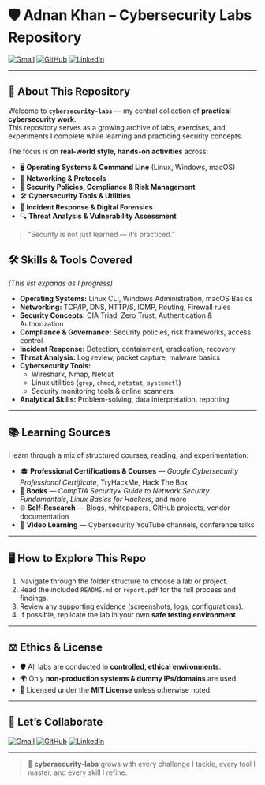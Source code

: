# 🛡️ **Adnan Khan – Cybersecurity Labs Repository**

[![Gmail](https://img.shields.io/badge/Gmail-D14836?style=flat&logo=gmail&logoColor=white)](mailto:adnankprofesstional@gmail.com)
[![GitHub](https://img.shields.io/badge/GitHub-181717?style=flat&logo=github&logoColor=white)](https://github.com/AdnankDev)
[![LinkedIn](https://img.shields.io/badge/LinkedIn-0A66C2?style=flat&logo=linkedin&logoColor=white)](https://www.linkedin.com/in/YOURUSERNAME/)

---

## 🎯 **About This Repository**

Welcome to **`cybersecurity-labs`** — my central collection of **practical cybersecurity work**.  
This repository serves as a growing archive of labs, exercises, and experiments I complete while learning and practicing security concepts.

The focus is on **real-world style, hands-on activities** across:
- 🖥 **Operating Systems & Command Line** (Linux, Windows, macOS)
- 📡 **Networking & Protocols**  
- 📜 **Security Policies, Compliance & Risk Management**
- 🛠 **Cybersecurity Tools & Utilities**
- 🚨 **Incident Response & Digital Forensics**
- 🔍 **Threat Analysis & Vulnerability Assessment**

> “Security is not just learned — it’s practiced.”



## 🛠 **Skills & Tools Covered**

*(This list expands as I progress)*  
- **Operating Systems:** Linux CLI, Windows Administration, macOS Basics  
- **Networking:** TCP/IP, DNS, HTTP/S, ICMP, Routing, Firewall rules  
- **Security Concepts:** CIA Triad, Zero Trust, Authentication & Authorization  
- **Compliance & Governance:** Security policies, risk frameworks, access control  
- **Incident Response:** Detection, containment, eradication, recovery  
- **Threat Analysis:** Log review, packet capture, malware basics  
- **Cybersecurity Tools:**  
  - Wireshark, Nmap, Netcat  
  - Linux utilities (`grep`, `chmod`, `netstat`, `systemctl`)  
  - Security monitoring tools & online scanners  
- **Analytical Skills:** Problem-solving, data interpretation, reporting

---

## 📚 **Learning Sources**
I learn through a mix of structured courses, reading, and experimentation:  
- 🎓 **Professional Certifications & Courses** — *Google Cybersecurity Professional Certificate*, TryHackMe, Hack The Box  
- 📘 **Books** — *CompTIA Security+ Guide to Network Security Fundamentals*, *Linux Basics for Hackers*, and more  
- 🌐 **Self-Research** — Blogs, whitepapers, GitHub projects, vendor documentation  
- 🎥 **Video Learning** — Cybersecurity YouTube channels, conference talks

---

## 🖥 **How to Explore This Repo**

1. Navigate through the folder structure to choose a lab or project.  
2. Read the included `README.md` or `report.pdf` for the full process and findings.  
3. Review any supporting evidence (screenshots, logs, configurations).  
4. If possible, replicate the lab in your own **safe testing environment**.  

---

## ⚖ **Ethics & License**

- 🛡 All labs are conducted in **controlled, ethical environments**.  
- 🌍 Only **non-production systems & dummy IPs/domains** are used.  
- 📜 Licensed under the **MIT License** unless otherwise noted.  

---

## 🤝 **Let’s Collaborate**
[![Gmail](https://img.shields.io/badge/Gmail-D14836?style=flat&logo=gmail&logoColor=white)](mailto:adnankprofesstional@gmail.com)
[![GitHub](https://img.shields.io/badge/GitHub-181717?style=flat&logo=github&logoColor=white)](https://github.com/AdnankDev)
[![LinkedIn](https://img.shields.io/badge/LinkedIn-0A66C2?style=flat&logo=linkedin&logoColor=white)](https://www.linkedin.com/in/YOURUSERNAME/)

---

> 🔐 **cybersecurity-labs** grows with every challenge I tackle, every tool I master, and every skill I refine.
